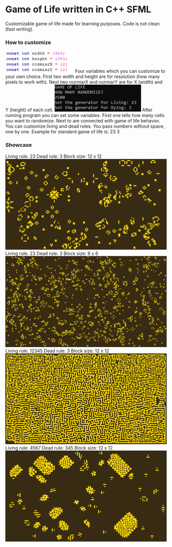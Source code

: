 # Game of Life written in C++ SFML
Customizable game of life made for learning purposes. Code is not clean (fast writing).
<h3>How to customize</h3>
<img src="Media_img/tutorial1.png" alt="tutorial 1">
Four variables which you can customize to your own choice. First two width and height are for resolution (how many pixels to work with).
Next two rozmiarX and rozmiarY are for X (width) and Y (height) of each cell. 
<img src="Media_img/tutorial2.png" alt="tutorial 2">
After running program you can set some variables.
First one tells how many cells you want to randomize. 
Next to are connected with game of life behavior. You can customize living and dead rules. You pass numbers without space, one by one.
Example for standard game of life is:
23 
3
<h3> Showcase </h3>
<div>
Living rule: 23 Dead rule: 3 Block size: 12 x 12
<img src="Media_img/1.png" alt="screenshot 1">
Living rule: 23 Dead rule: 3 Block size: 6 x 6
<img src="Media_img/4.png" alt="screenshot 1">
Living rule: 12345 Dead rule: 3 Block size: 12 x 12
<img src="Media_img/2.png" alt="screenshot 2">
Living rule: 4567 Dead rule: 345 Block size: 12 x 12
<img src="Media_img/3.png" alt="screenshot 3">
</div>
